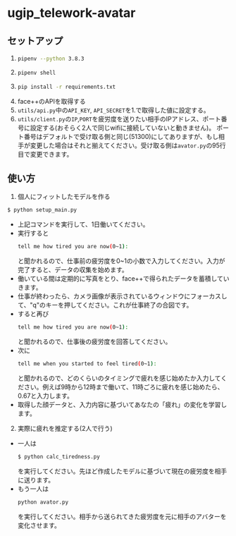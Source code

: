 # ugip_telework-avatar

## セットアップ
1.  
    ```bash
    pipenv --python 3.8.3
    ```
2. 
    ```bash
    pipenv shell
    ```
3. 
    ```bash
    pip install -r requirements.txt
    ```
4. face++のAPIを取得する
5. `utils/api.py`中の`API_KEY`, `API_SECRET`を1.で取得した値に設定する。
6. `utils/client.py`の`IP`,`PORT`を疲労度を送りたい相手のIPアドレス、ポート番号に設定する(おそらく2人で同じwifiに接続していないと動きません)。
ポート番号はデフォルトで受け取る側と同じ(51300)にしてありますが、もし相手が変更した場合はそれと揃えてください。受け取る側は`avator.py`の95行目で変更できます。

## 使い方
1. 個人にフィットしたモデルを作る
  ```bash
  $ python setup_main.py
  ```
  - 上記コマンドを実行して、1日働いてください。
  - 実行すると
    ```bash
    tell me how tired you are now(0~1):
    ```
    と聞かれるので、仕事前の疲労度を0~1の小数で入力してください。入力が完了すると、データの収集を始めます。
  - 働いている間は定期的に写真をとり、face++で得られたデータを蓄積していきます。
  - 仕事が終わったら、カメラ画像が表示されているウィンドウにフォーカスして、"q"のキーを押してください。これが仕事終了の合図です。
  - すると再び
    ```bash
    tell me how tired you are now(0~1):
    ```
    と聞かれるので、仕事後の疲労度を回答してください。
  - 次に
    ```bash
    tell me when you started to feel tired(0~1): 
    ```
    と聞かれるので、どのくらいのタイミングで疲れを感じ始めたか入力してください。例えば9時から12時まで働いて、11時ごろに疲れを感じ始めたら、0.67と入力します。
  - 取得した顔データと、入力内容に基づいてあなたの「疲れ」の変化を学習します。

2. 実際に疲れを推定する(2人で行う)
  - 一人は
    ```bash
    $ python calc_tiredness.py
    ```
    を実行してください。先ほど作成したモデルに基づいて現在の疲労度を相手に送ります。
  - もう一人は
    ```bash
    python avator.py
    ```
    を実行してください。相手から送られてきた疲労度を元に相手のアバターを変化させます。
<!-- 3. transfer data(less important)
  - socket(TCP/IP) communication  


4. visualize tiredness/current working condition
  - sticky notes(windows)
  - tkinter(python module)
  - modify desktop goose(if possible) -->
